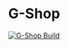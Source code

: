 # G-Shop
[![G-Shop Build](https://github.com/Greenfield-Taster/G-Shop/actions/workflows/dotnet.yml/badge.svg)](https://github.com/Greenfield-Taster/G-Shop/actions/workflows/dotnet.yml)
